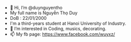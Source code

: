 - 👋 Hi, I’m @duynguyentho
- My full name is Nguyễn Thọ Duy
- DoB : 22/01/2000
- I'm a third-years student at Hanoi University of Industry.
- 👀 I’m interested in Coding, musics, decorating.
- 📫 My fb page: https://www.facebook.com/wuyxz/

<!---
duynguyentho/duynguyentho is a ✨ special ✨ repository because its `README.md` (this file) appears on your GitHub profile.
You can click the Preview link to take a look at your changes.
--->

